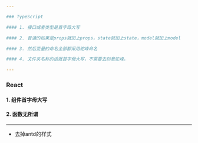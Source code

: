 ```yaml
---

### TypeScript

#### 1. 接口或者类型是首字母大写

#### 2. 普通的如果是props就加上props，state就加上state，model就加上model

#### 3. 然后变量的命名全部都采用驼峰命名

#### 4. 文件夹名称的话就首字母大写，不需要去刻意驼峰。

---
```


### React

#### 1. 组件首字母大写

#### 2. 函数无所谓

---



[comment]: <> (/Users/blue/Desktop/susumio/node_modules/antd/es/style/index.less)
- 去掉antd的样式
